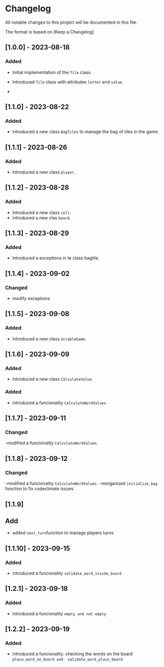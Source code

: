 # Changelog

All notable changes to this project will be documented in this file.

The format is based on [Keep a Changelog]



## [1.0.0] - 2023-08-18

### Added

- Initial implementation of the `Tile` class.
- Introduced `Tile` class with attributes `letter` and `value`.


- 


## [1.1.0] - 2023-08-22



### Added

- Introduced a new class `BagTiles` to manage the bag of tiles in the game.




## [1.1.1] - 2023-08-26



### Added

- Introduced a new class `player`.




## [1.1.2] - 2023-08-28



### Added

- Introduced a new class `cell`.
- introduced a new clas `board`.

## [1.1.3] - 2023-08-29

### Added

- Introduced a exceptions in te class bagtile.

## [1.1.4] - 2023-09-02

### Changed 

- modify exceptions 


## [1.1.5] - 2023-09-08



### Added

- Introduced a new class `ScrableGame`.


## [1.1.6] - 2023-09-09



### Added

- Introduced a new class `CalculateValue`.
### Added
- introduced a funcionality `CalculateWordValues`


## [1.1.7] - 2023-09-11



### Changed

-modified a funcionality `CalculateWordValues`.


## [1.1.8] - 2023-09-12



### Changed

-modified a  funcionality `CalculateWordValues`.
-reorganised  `initialize_bag` function to fix codeclimate issues

## [1.1.9]

## Add 
- added `next_turn`function to manage players turns


## [1.1.10] - 2023-09-15

### Added

- introduced a funcionality `validate_word_inside_board`




## [1.2.1] - 2023-09-18

### Added

- introduced a funcionality `empty and not empty`



## [1.2.2] - 2023-09-19

### Added

- introduced a funcionality: checking the words on the board `place_word_on_board and  validate_word_place_board`

